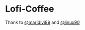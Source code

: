 # Lofi-Coffee

Thank to [@maridivi89](https://twitter.com/maridivi89) and [@linux90](https://twitter.com/linuz90)
